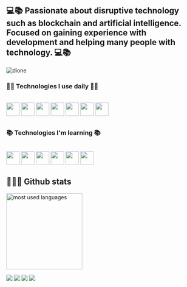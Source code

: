 ## 💻📚 Passionate about disruptive technology such as blockchain and artificial intelligence. Focused on gaining experience with development and helping many people with technology. 💻📚

<p align="left"> <img src="https://komarev.com/ghpvc/?username=Dione-b&label=Profile%20views&color=0e75b6&style=flat" alt="dione" /> </p>
 
### 🐱‍💻 Technologies I use daily 🐱‍💻
<div style="display: inline_block"><br>
 <a href="#"><img height= "35" src="https://img.shields.io/badge/Laravel-FF2D20?style=for-the-badge&logo=laravel&logoColor=white"></a>
<a href="#"><img height= "35" src="https://img.shields.io/badge/Angular-DD0031?style=for-the-badge&logo=angular&logoColor=white"></a>
<a href="#"><img height= "35" src="https://img.shields.io/badge/TypeScript-007ACC?style=for-the-badge&logo=typescript&logoColor=white"></a>
<a href="#"><img height= "35" src= "https://img.shields.io/badge/PostgreSQL-316192?style=for-the-badge&logo=postgresql&logoColor=white"></a>
<a href="#"><img height= "35" src= "https://img.shields.io/badge/Docker-2496ED?style=for-the-badge&logo=docker&logoColor=white"></a>
<a href="#"><img height= "35" src="https://img.shields.io/badge/Linux-FFFF00?style=for-the-badge&logo=linux&logoColor=black"></a>
<a href="#"><img height= "35" src="https://img.shields.io/badge/Nginx-009639?style=for-the-badge&logo=nginx&logoColor=white"></a>
</div>

##

### 📚 Technologies I'm learning 📚
<div style="display: inline_block"><br>
 <a href="#"><img height= "35" src="https://img.shields.io/badge/Rust-000000?style=for-the-badge&logo=rust&logoColor=white"></a>
<a href="#"><img height= "35" src="https://img.shields.io/badge/Solidity-%23363636.svg?style=for-the-badge&logo=solidity&logoColor=white"></a>
<a href="#"><img height= "35" src="https://img.shields.io/badge/vuejs-%2335495e.svg?style=for-the-badge&logo=vuedotjs&logoColor=%234FC08D"></a>
<a href="#"><img height= "35" src= "https://img.shields.io/badge/Python-3776AB?style=for-the-badge&logo=python&logoColor=white"></a>
<a href="#"><img height= "35" src= "https://img.shields.io/badge/Kubernetes-326DE6?style=for-the-badge&logo=kubernetes&logoColor=white"></a>
<a href="#"><img height= "35" src="https://img.shields.io/badge/Microsoft_Azure-0089D6?style=for-the-badge&logo=microsoft-azure&logoColor=white"></a>
</div>

##

## 🐱‍💻✨ Github stats

<p>
<img alt="most used languages" height="200px" src="https://github-readme-stats.vercel.app/api/top-langs/?username=Dione-b&count_private=true&theme=algolia&bg_color=0,130F40,000000&custom_title=Languages&layout=compact&border_radius=8&langs_count=20"/>
 
<div> 
  <a href="https://www.instagram.com/dibastos.eth/" target="_blank"><img src="https://img.shields.io/badge/-Instagram-%23E4405F?style=for-the-badge&logo=instagram&logoColor=white" target="_blank"></a>
  <a href = "mailto:dione.bash.dev"><img src="https://img.shields.io/badge/-Gmail-%23333?style=for-the-badge&logo=gmail&logoColor=white" target="_blank"></a>
  <a href="https://www.linkedin.com/in/dione-bastos/" target="_blank"><img src="https://img.shields.io/badge/-LinkedIn-%230077B5?style=for-the-badge&logo=linkedin&logoColor=white" target="_blank"></a> 
 <a href="https://twitter.com/dibastoseth" target="_blank"><img src="https://img.shields.io/badge/Twitter-1DA1F2?style=for-the-badge&logo=twitter&logoColor=white" target="_blank"></a> 
</div>
